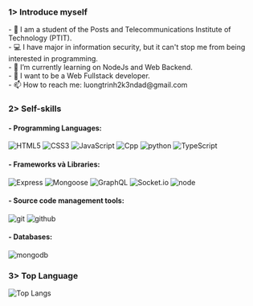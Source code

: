 <h3>1> Introduce myself</h3>
- 💼 I am a student of the Posts and Telecommunications Institute of Technology (PTIT).
<br>
- 💻 I have major in information security, but it can't stop me from being interested in programming.
<br>
- 🔭 I’m currently learning on NodeJs and Web Backend.
<br>
- 💬 I want to be a Web Fullstack developer.
<br>
- 📫 How to reach me: luongtrinh2k3ndad@gmail.com 
<br>
<h3>2> Self-skills</h3>
<h4>- Programming Languages:</h4>




![HTML5](https://img.shields.io/badge/html%205-grey?style=for-the-badge&logo=html5&logoColor=white&labelColor=87C647)
![CSS3](https://img.shields.io/badge/css%203-grey?style=for-the-badge&logo=css3&logoColor=white&labelColor=87C647)
![JavaScript](https://img.shields.io/badge/-JavaScript-grey?style=for-the-badge&logo=javascript&logoColor=white&labelColor=87C647)
![Cpp](https://img.shields.io/badge/-C++-grey?style=for-the-badge&logo=Cplusplus&logoColor=white&labelColor=87C647)
![python](https://img.shields.io/badge/-python-grey?style=for-the-badge&logo=python&logoColor=white&labelColor=87C647)
![TypeScript](https://img.shields.io/badge/-TypeScript-grey?style=for-the-badge&logo=TypeScript&logoColor=white&labelColor=87C647)
<br>
<h4>- Frameworks và Libraries:</h4>



![Express](https://img.shields.io/badge/-ExpressJS-grey?style=for-the-badge&logo=Express&logoColor=white&labelColor=87C647)
![Mongoose](https://img.shields.io/badge/-Mongoose-grey?style=for-the-badge&logo=Mongoose&logoColor=white&labelColor=87C647)
![GraphQL](https://img.shields.io/badge/-GraphQL-grey?style=for-the-badge&logo=GraphQL&logoColor=white&labelColor=87C647)
![Socket.io](https://img.shields.io/badge/-Socket.io-grey?style=for-the-badge&logo=Socket.io&logoColor=white&labelColor=87C647)
![node](https://img.shields.io/badge/-node-grey?style=for-the-badge&logo=node.js&logoColor=white&labelColor=87C647)
<br>
<h4>- Source code management tools:</h4>




![git](https://img.shields.io/badge/-git-grey?style=for-the-badge&logo=git&logoColor=white&labelColor=87C647)
![github](https://img.shields.io/badge/-github-grey?style=for-the-badge&logo=github&logoColor=white&labelColor=87C647)
<br>
<h4>- Databases:</h4>




![mongodb](https://img.shields.io/badge/-mongodb-grey?style=for-the-badge&logo=mongodb&logoColor=white&labelColor=87C647)
<h3>3> Top Language</h3>


![Top Langs](https://github-readme-stats.vercel.app/api/top-langs/?username=1337DaKL&layout=donut&theme=radical&title_color=7C9AD0&text_color=7DB6BF)



